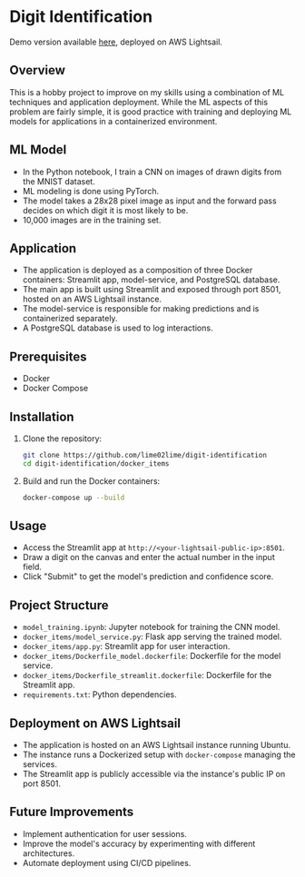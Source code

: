 # Digit Identification

Demo version available [here](http://13.40.6.33:8501/), deployed on AWS Lightsail.

## Overview

This is a hobby project to improve on my skills using a combination of ML techniques and application deployment. While the ML aspects of this problem are fairly simple, it is good practice with training and deploying ML models for applications in a containerized environment.

## ML Model
- In the Python notebook, I train a CNN on images of drawn digits from the MNIST dataset.
- ML modeling is done using PyTorch.
- The model takes a 28x28 pixel image as input and the forward pass decides on which digit it is most likely to be.
- 10,000 images are in the training set.

## Application
- The application is deployed as a composition of three Docker containers: Streamlit app, model-service, and PostgreSQL database.
- The main app is built using Streamlit and exposed through port 8501, hosted on an AWS Lightsail instance.
- The model-service is responsible for making predictions and is containerized separately.
- A PostgreSQL database is used to log interactions.

## Prerequisites
- Docker
- Docker Compose

## Installation
1. Clone the repository:
    ```sh
    git clone https://github.com/lime02lime/digit-identification
    cd digit-identification/docker_items
    ```

2. Build and run the Docker containers:
    ```sh
    docker-compose up --build
    ```

## Usage
- Access the Streamlit app at `http://<your-lightsail-public-ip>:8501`.
- Draw a digit on the canvas and enter the actual number in the input field.
- Click "Submit" to get the model's prediction and confidence score.

## Project Structure
- `model_training.ipynb`: Jupyter notebook for training the CNN model.
- `docker_items/model_service.py`: Flask app serving the trained model.
- `docker_items/app.py`: Streamlit app for user interaction.
- `docker_items/Dockerfile_model.dockerfile`: Dockerfile for the model service.
- `docker_items/Dockerfile_streamlit.dockerfile`: Dockerfile for the Streamlit app.
- `requirements.txt`: Python dependencies.

## Deployment on AWS Lightsail
- The application is hosted on an AWS Lightsail instance running Ubuntu.
- The instance runs a Dockerized setup with `docker-compose` managing the services.
- The Streamlit app is publicly accessible via the instance's public IP on port 8501.

## Future Improvements
- Implement authentication for user sessions.
- Improve the model's accuracy by experimenting with different architectures.
- Automate deployment using CI/CD pipelines.
